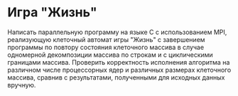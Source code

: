 # Игра "Жизнь"

Написать параллельную программу на языке C с использованием MPI,
реализующую клеточный автомат игры "Жизнь" с завершением программы по повтору
состояния клеточного массива в случае одномерной декомпозиции массива по строкам и с
циклическими границами массива. Проверить корректность исполнения алгоритма на
различном числе процессорных ядер и различных размерах клеточного массива, сравнив с
результатами, полученными для исходных данных вручную.

